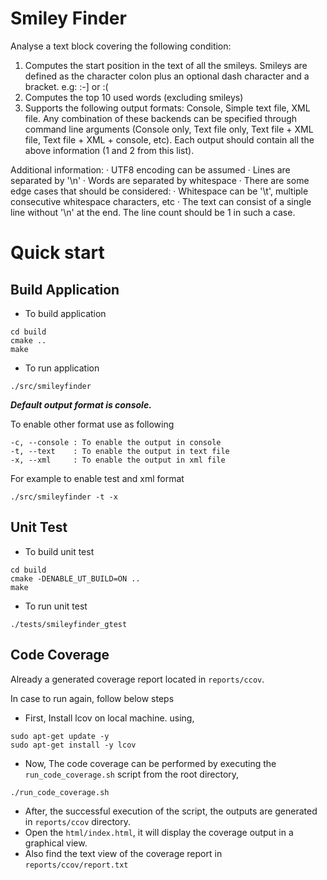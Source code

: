 Smiley Finder
========================================

Analyse a text block covering the following condition:
1. Computes the start position in the text of all the smileys. Smileys are defined as the character colon plus an optional dash character and a bracket. e.g: :-] or :(
2. Computes the top 10 used words (excluding smileys)
3. Supports the following output formats: Console, Simple text file, XML file. Any combination of these backends can be specified through command line arguments (Console only, Text file only, Text file + XML file, Text file + XML + console, etc). Each output should contain all the above information (1 and 2 from this list).

Additional information:
· UTF8 encoding can be assumed
· Lines are separated by '\n'
· Words are separated by whitespace
· There are some edge cases that should be considered:
· Whitespace can be '\t', multiple consecutive whitespace characters, etc
· The text can consist of a single line without '\n' at the end. The line count should be 1 in such a case.

# Quick start

## Build Application

* To build application
```
cd build
cmake ..
make
```

* To run application
```
./src/smileyfinder
```

***Default output format is console.***

To enable other format use as following

```
-c, --console : To enable the output in console
-t, --text    : To enable the output in text file
-x, --xml     : To enable the output in xml file
```

For example to enable test and xml format
```
./src/smileyfinder -t -x
```

## Unit Test
* To build unit test
```
cd build
cmake -DENABLE_UT_BUILD=ON ..
make
```

* To run unit test

```
./tests/smileyfinder_gtest
```

## Code Coverage
Already a generated coverage report located in ``` reports/ccov ```.

In case to run again, follow below steps


* First, Install lcov on local machine. using,  
```
sudo apt-get update -y
sudo apt-get install -y lcov
```
* Now, The code coverage can be performed by executing the ``` run_code_coverage.sh ``` script from the root directory,
```
./run_code_coverage.sh
```
* After, the successful execution of the script, the outputs are generated in ``` reports/ccov ``` directory.  
* Open the ``` html/index.html ```, it will display the coverage output in a graphical view.
* Also find the text view of the coverage report in ``` reports/ccov/report.txt ```
